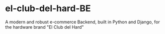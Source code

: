 # el-club-del-hard-BE
A modern and robust e-commerce Backend, built in Python and Django, for the hardware brand "El Club del Hard"
